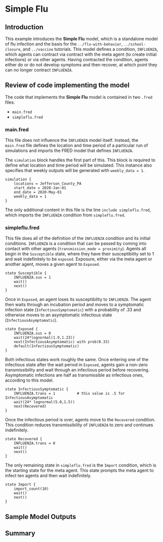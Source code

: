 # Simple Flu

## Introduction

This example introduces the **Simple Flu** model, which is a standalone model of flu infection and the basis for the `../flu-with-behavior`, `../school-closure`, and `../vaccine` tutorials.
This model defines a condition, `INFLUENZA`, which agents can contract via contract with the meta agent (to create initial infections) or via other agents.
Having contracted the condition, agents either do or do not develop symptoms and then recover, at which point they can no longer contract `INFLUENZA`.

## Review of code implementing the model

The code that implements the **Simple Flu** model is contained in two `.fred` files:

- `main.fred`
- `simpleflu.fred`

### main.fred

This file does not influence the `INFLUENZA` model itself.
Instead, the `main.fred` file defines the location and time period of a particular run of simulations and imports the FRED model that defines `INFLUENZA`.

The `simulation` block handles the first part of this.
This block is required to define what location and time period will be simulated.
This instance also specifies that weekly outputs will be generated with `weekly_data = 1`.

```fred
simulation {
    locations = Jefferson_County_PA 
    start_date = 2020-Jan-01
    end_date = 2020-May-01
    weekly_data = 1
}
```

The only additional content in this file is the line `include simpleflu.fred`, which imports the `INFLUENZA` condition from `simpleflu.fred`.

### simpleflu.fred

This file does all of the definition of the `INFLUENZA` condition and its initial conditions.
`INFLUENZA` is a condition that can be passed by coming into contact with other agents (`transmission_mode = proximity`).
Agents all begin in the `Susceptible` state, where they have their susceptibility set to 1 and wait indefinitely to be `exposed`.
Exposure, either via the meta agent or another agent, moves a given agent to `Exposed`.

```fred
state Susceptible {
    INFLUENZA.sus = 1
    wait()
    next()
}
```

Once in `Exposed`, an agent loses its susceptibility to `INFLUENZA`.
The agent then waits through an incubation period and moves to a symptomatic infection state (`InfectiousSymptomatic`) with a probability of .33 and otherwise moves to an asymptomatic infectious state (`InfectiousAsymptomatic`).

```fred
state Exposed {
    INFLUENZA.sus = 0
    wait(24*lognormal(1.9,1.23))
    next(InfectiousAsymptomatic) with prob(0.33)
    default(InfectiousSymptomatic)
}
```

Both infectious states work roughly the same.
Once entering one of the infectious state after the wait period in `Exposed`, agents gain a non-zero transmissibility and wait through an infectious period before recovering.
Asymptomatic infections are half as transmissible as infectious ones, according to this model.

```fred
state InfectiousSymptomatic {
    INFLUENZA.trans = 1          # this value is .5 for InfectiousAsymptomatic
    wait(24* lognormal(5.0,1.5))
    next(Recovered)
}
```

Once the infectious period is over, agents move to the `Recovered` condition.
This condition reduces transmissibility of `INFLUENZA` to zero and continues indefinitely.

```fred
state Recovered {
    INFLUENZA.trans = 0
    wait()
    next()
}
```

The only remaining state in `simpleflu.fred` is the `Import` condition, which is the starting state for the meta agent.
This state prompts the meta agent to infect ten agents and then wait indefinitely.

```fred
state Import {
    import_count(10)
    wait()
    next()
}
```

## Sample Model Outputs



## Summary



